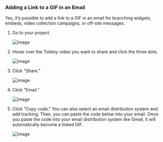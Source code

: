 ### Adding a Link to a GIF in an Email

Yes, it’s possible to add a link to a GIF in an email for branching widgets, embeds, video collection campaigns, or off-site messages.

1. Go to your project.

   ![image](https://github.com/user-attachments/assets/225eafa3-395d-44f5-99dc-95b9dafd3cc8)

2. Hover over the Tolstoy video you want to share and click the three dots.

   ![image](https://github.com/user-attachments/assets/077975d0-abd8-4690-bf61-521e035d4efb)

3. Click "Share."

   ![image](https://github.com/user-attachments/assets/4b6d4e6c-2e2b-433b-95e4-e052b58857aa)

4. Click "Email."

   ![image](https://github.com/user-attachments/assets/523cd25a-7d25-45ee-8789-50ceaa736c0f)

5. Click "Copy code." You can also select an email distribution system and add tracking. Then, you can paste the code below into your email. Once you paste the code into your email distribution system like Gmail, it will automatically become a linked GIF.

   ![image](https://github.com/user-attachments/assets/7c0aef80-5f24-47ea-b547-5a5bcda595cf)

